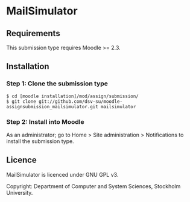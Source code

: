 MailSimulator
==============

## Requirements
This submission type requires Moodle >= 2.3. 

## Installation
### Step 1: Clone the submission type
    
    $ cd [moodle installation]/mod/assign/submission/
    $ git clone git://github.com/dsv-su/moodle-assignsubmission_mailsimulator.git mailsimulator

### Step 2: Install into Moodle 
As an administrator; go to Home > Site administration > Notifications to install the submission type.

## Licence

MailSimulator is licenced under GNU GPL v3. 

Copyright: Department of Computer and System Sciences, Stockholm University.

[1]: http://moodle.org "moodle.org"
